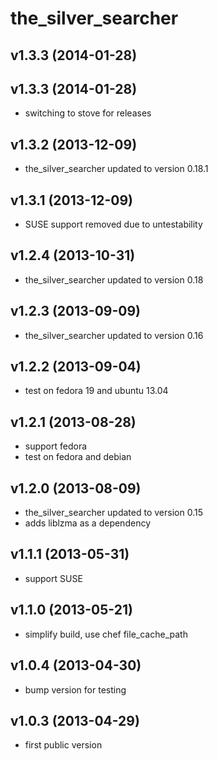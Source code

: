 the_silver_searcher
===================

v1.3.3 (2014-01-28)
-------------------


v1.3.3 (2014-01-28)
-------------------
- switching to stove for releases

v1.3.2 (2013-12-09)
-------------------
- the_silver_searcher updated to version 0.18.1

v1.3.1 (2013-12-09)
-------------------
- SUSE support removed due to untestability

v1.2.4 (2013-10-31)
-------------------
- the_silver_searcher updated to version 0.18

v1.2.3 (2013-09-09)
-------------------
- the_silver_searcher updated to version 0.16

v1.2.2 (2013-09-04)
-------------------
- test on fedora 19 and ubuntu 13.04

v1.2.1 (2013-08-28)
-------------------
- support fedora
- test on fedora and debian

v1.2.0 (2013-08-09)
-------------------
- the_silver_searcher updated to version 0.15
- adds liblzma as a dependency

v1.1.1 (2013-05-31)
-------------------
- support SUSE

v1.1.0 (2013-05-21)
-------------------
- simplify build, use chef file_cache_path

v1.0.4 (2013-04-30)
-------------------
- bump version for testing

v1.0.3 (2013-04-29)
-------------------
- first public version
